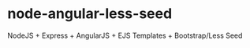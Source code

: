 node-angular-less-seed
======================

NodeJS + Express + AngularJS + EJS Templates + Bootstrap/Less Seed
